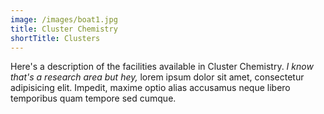 ```yaml
---
image: /images/boat1.jpg
title: Cluster Chemistry
shortTitle: Clusters
---
```


Here's a description of the facilities available in Cluster Chemistry. _I know that's a research area but hey,_ lorem ipsum dolor sit amet, consectetur adipisicing elit. Impedit, maxime optio alias accusamus neque libero temporibus quam tempore sed cumque.